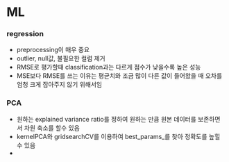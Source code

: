 # ML
### regression 
- preprocessing이 매우 중요
- outlier, null값, 불필요한 컬럼 제거 
- RMSE로 평가할때 classification과는 다르게 점수가 낮을수록 높은 성능
- MSE보다 RMSE를 쓰는 이유는 평균치와 조금 많이 다른 값이 들어왔을 때 오차를 엄청 크게 잡아주지 않기 위해서임

### PCA
- 원하는 explained variance ratio를 정하여 원하는 만큼 원본 데이터를 보존하면서 차원 축소를 할수 있음
- kernelPCA와 gridsearchCV를 이용하여 best_params_를 찾아 정확도를 높힐 수 있음
- 
